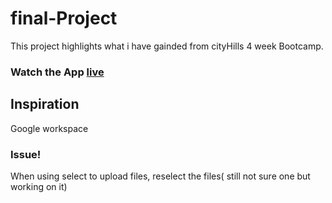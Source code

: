 # final-Project
This project highlights what i have gainded from cityHills 4 week Bootcamp.

### Watch the App [live](https://onyas0.github.io/final-Project/)

## Inspiration
Google workspace

### Issue!
When using select to upload files, reselect the files( still not sure one but working on it)
